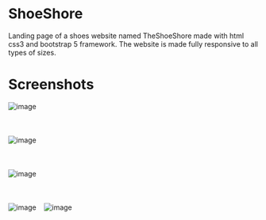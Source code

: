 # ShoeShore
Landing page of a shoes website named TheShoeShore made with html css3 and bootstrap 5 framework. The website is made fully responsive to all types of sizes.
# Screenshots
![image](https://user-images.githubusercontent.com/99826773/184112935-eb60297d-60a1-49f0-982b-035323846521.png)
<br /><br /><br /><br />
![image](https://user-images.githubusercontent.com/99826773/184113194-f5d3855e-3188-4c3a-8525-d766e73db870.png)
<br /><br /><br /><br />
![image](https://user-images.githubusercontent.com/99826773/184113523-a4b24cf8-2983-466d-8899-f6bc5f134151.png)
<br /><br /><br /><br />
![image](https://user-images.githubusercontent.com/99826773/184113644-27ad384c-fdd6-4087-9cbf-a27ac83ef3a0.png) &nbsp; &nbsp;![image](https://user-images.githubusercontent.com/99826773/184114773-fcae6283-5b9d-4928-b9ae-dae15e5089a4.png)
